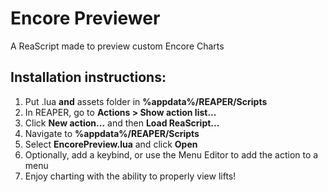 # Encore Previewer
A ReaScript made to preview custom Encore Charts

## Installation instructions:
1. Put .lua **and** assets folder in **%appdata%/REAPER/Scripts**
2. In REAPER, go to **Actions > Show action list...**
3. Click **New action...** and then **Load ReaScript...**
4. Navigate to **%appdata%/REAPER/Scripts**
5. Select **EncorePreview.lua** and click **Open**
6. Optionally, add a keybind, or use the Menu Editor to add the action to a menu
7. Enjoy charting with the ability to properly view lifts!
   
